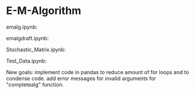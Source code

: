 # E-M-Algorithm

emalg.ipynb: 

emalgdraft.ipynb:

Stochastic_Matrix.ipynb:

Test_Data.ipynb:

New goals:  implement code in pandas to reduce amount of for loops and to condense code.
            add error messages for invalid arguments for "completealg" function.